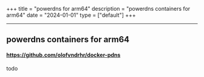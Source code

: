 +++
title = "powerdns for arm64"
description = "powerdns containers for arm64"
date = "2024-01-01"
type = ["default"]
+++

---

## powerdns containers for arm64

#### https://github.com/olofvndrhr/docker-pdns

todo

